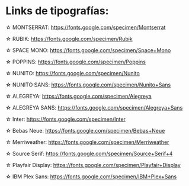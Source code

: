 # Links de tipografías:

☆ MONTSERRAT: https://fonts.google.com/specimen/Montserrat

☆ RUBIK:  https://fonts.google.com/specimen/Rubik

☆ SPACE MONO: https://fonts.google.com/specimen/Space+Mono

☆ POPPINS: https://fonts.google.com/specimen/Poppins

☆ NUNITO: https://fonts.google.com/specimen/Nunito

☆ NUNITO SANS: https://fonts.google.com/specimen/Nunito+Sans

☆ ALEGREYA: https://fonts.google.com/specimen/Alegreya

☆ ALEGREYA SANS: https://fonts.google.com/specimen/Alegreya+Sans

☆ Inter: https://fonts.google.com/specimen/Inter

☆ Bebas Neue: https://fonts.google.com/specimen/Bebas+Neue

☆ Merriweather: https://fonts.google.com/specimen/Merriweather

☆ Source Serif: https://fonts.google.com/specimen/Source+Serif+4

☆ Playfair Display: https://fonts.google.com/specimen/Playfair+Display

☆ IBM Plex Sans: https://fonts.google.com/specimen/IBM+Plex+Sans
